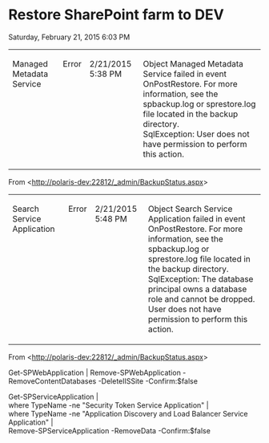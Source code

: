 ﻿# Restore SharePoint farm to DEV

Saturday, February 21, 2015
6:03 PM

<table>
<tr>
<td valign='top'>
<p>Managed Metadata Service</p>
</td>
<td valign='top'>
<p>Error</p>
</td>
<td valign='top'>
<p>2/21/2015 5:38 PM</p>
</td>
<td valign='top'>
<p>Object Managed Metadata Service failed in event OnPostRestore. For more information, see the spbackup.log or sprestore.log file located in the backup directory.<br />
SqlException: User does not have permission to perform this action.</p>
</td>
</tr>
</table>

From <[http://polaris-dev:22812/_admin/BackupStatus.aspx](http://polaris-dev:22812/_admin/BackupStatus.aspx)>

<table>
<tr>
<td valign='top'>
<p>Search Service Application</p>
</td>
<td valign='top'>
<p>Error</p>
</td>
<td valign='top'>
<p>2/21/2015 5:48 PM</p>
</td>
<td valign='top'>
<p>Object Search Service Application failed in event OnPostRestore. For more information, see the spbackup.log or sprestore.log file located in the backup directory.<br />
SqlException: The database principal owns a database role and cannot be dropped.<br />
User does not have permission to perform this action.</p>
</td>
</tr>
</table>

From <[http://polaris-dev:22812/_admin/BackupStatus.aspx](http://polaris-dev:22812/_admin/BackupStatus.aspx)>

Get-SPWebApplication | Remove-SPWebApplication -RemoveContentDatabases -DeleteIISSite -Confirm:\$false

Get-SPServiceApplication |\
where TypeName -ne "Security Token Service Application" |\
where TypeName -ne "Application Discovery and Load Balancer Service Application" |\
Remove-SPServiceApplication -RemoveData -Confirm:\$false

